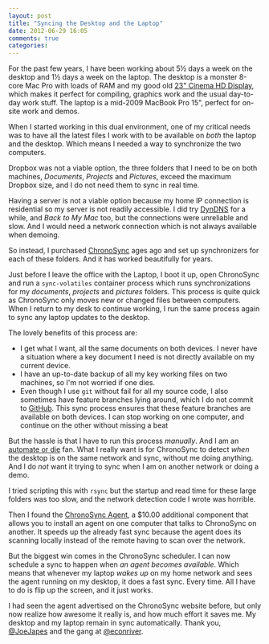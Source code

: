 ```yaml
---
layout: post
title: "Syncing the Desktop and the Laptop"
date: 2012-06-29 16:05
comments: true
categories: 
---
```


For the past few years, I have been working about 5&frac12; days a week on the desktop and 1&frac12; days a week on the laptop. The desktop is a monster 8-core Mac Pro with loads of RAM and my good old [23" Cinema HD Display](http://hiltmon.com/blog/2012/05/16/apple-cinema-hd-display-circa-2003/), which makes it perfect for compiling, graphics work and the usual day-to-day work stuff. The laptop is a mid-2009 MacBook Pro 15", perfect for on-site work and demos.

When I started working in this dual environment, one of my critical needs was to have all the latest files I work with to be available on *both* the laptop and the desktop. Which means I needed a way to synchronize the two computers.

Dropbox was not a viable option, the three folders that I need to be on both machines, *Documents*, *Projects* and *Pictures*, exceed the maximum Dropbox size, and I do not need them to sync in real time.

Having a server is not a viable option because my home IP connection is residential so my server is not readily accessible. I did try [DynDNS](http://dyn.com/dns/) for a while, and *Back to My Mac* too, but the connections were unreliable and slow. And I would need a network connection which is not always available when demoing.

So instead, I purchased [ChronoSync](http://www.econtechnologies.com/pages/cs/chrono_overview.html) ages ago and set up synchronizers for each of these folders. And it has worked beautifully for years.

Just before I leave the office with the Laptop, I boot it up, open ChronoSync and run a `sync-volatiles` container process which runs synchronizations for my *documents*, *projects* and *pictures* folders. This process is quite quick as ChronoSync only moves new or changed files between computers. When I return to my desk to continue working, I run the same process again to sync any laptop updates to the desktop.

The lovely benefits of this process are:

* I get what I want, all the same documents on both devices. I never have a situation where a key document I need is not directly available on my current device.
* I have an up-to-date backup of all my key working files on two machines, so I'm not worried if one dies.
* Even though I use `git` without fail for all my source code, I also sometimes have feature branches lying around, which I do not commit to [GitHub](https://github.com). This sync process ensures that these feature branches are available on both devices. I can stop working on one computer, and continue on the other without missing a beat

But the hassle is that I have to run this process *manually*. And I am an [automate or die](http://hiltmon.com/blog/2011/12/04/hiltmonism-automate-or-die/) fan. What I really want is for ChronoSync to detect *when* the desktop is on the same network and sync, without me doing anything. And I do *not* want it trying to sync when I am on another network or doing a demo.

I tried scripting this with `rsync` but the startup and read time for these large folders was too slow, and the network detection code I wrote was horrible.

Then I found the [ChronoSync Agent](http://www.econtechnologies.com/pages/ca/agent_overview.html), a $10.00 additional component that allows you to install an agent on one computer that talks to ChronoSync on another. It speeds up the already fast sync because the agent does its scanning locally instead of the remote having to scan over the network.

But the biggest win comes in the ChronoSync scheduler. I can now schedule a sync to happen when *an agent becomes available*. Which means that whenever my laptop *wakes up* on my home network and sees the agent running on my desktop, it does a fast sync. Every time. All I have to do is flip up the screen, and it just works.

I had seen the agent advertised on the ChronoSync website before, but only now realize how awesome it really is, and how much effort it saves me. My desktop and my laptop remain in sync automatically. Thank you, [@JoeJapes](https://twitter.com/JoeJapes) and the gang at [@econriver](https://twitter.com/econriver).
